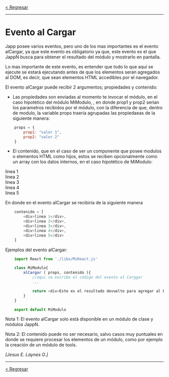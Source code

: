 [< Regresar](Indice.md)

---
# Evento al Cargar
Japp posee varios eventos, pero uno de los mas importantes es el evento alCargar, ya que este evento es obligatorio ya que, este evento es el que JappN busca para obtener el resultado del módulo y mostrarlo en pantalla.

Lo mas importante de este evento, es entender que todo lo que aquí se ejecute se estará ejecutando antes de que los elementos seran agregados al DOM, es decir, que sean elementos HTML accedibles por el navegador.

El evento alCargar puede recibir 2 argumentos; propiedades y contenido:

- Las propiedades son enviadas al momento te invocar el módulo, en el caso hipotético del módulo MiModulo, <MiModulo prop1="valor 1" prop2="valor 2">, en donde prop1 y prop2 serian los parametros recibidos por el módulo, con la diferencia de que, dentro de modulo, la variable props traería agrupadas las propiedaeas de la siguiente manera:

```js
    props = {
        prop1: "valor 1",
        prop2: "valor 2"
    }

```

- El contenido, que en el caso de ser un componente que posee modulos o elementos HTML como hijos, estos se reciben opcionalmente como un array con los datos internos, en el caso hipotético de MiModulo:


<MiModulo prop1="valor 1" prop2="valor 2">
    <div>linea 1</div>
    <div>linea 2</div>
    <div>linea 3</div>
    <div>linea 4</div>
    <div>linea 5</div>
</MiModulo>

En donde en el evento alCargar se recibiría de la siguiente manera
```js
    contenido = [
        <div>linea 1</div>,
        <div>linea 2</div>,
        <div>linea 3</div>,
        <div>linea 4</div>,
        <div>linea 5</div>
    ]

```


Ejemplos del evento alCargar: 

```js
    import React from './libs/MiReact.js'

    class MiModulo{
        alCargar ( props, contenido ){
            //aqui se escribe el código del evento al Carggar
            ...

            return <div>Este es el resultado devuelto para agregar al DOM</div>
        }
    }

    export default MiModulo
```

Nota 1: 
El evento alCargar solo está disponible en un módulo de clase y módulos JappN.

Nota 2: 
El contenido puede no ser necesario, salvo casos muy puntuales en donde se requiere procesar los elementos de un módulo, como por ejemplo la creación de un módulo de tools.

*[Jesus E. Laynes G.]*

---
[< Regresar](Indice.md)